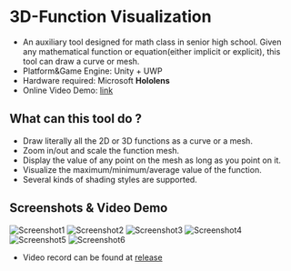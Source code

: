# 3D-Function Visualization
- An auxiliary tool designed for math class in senior high school. Given any mathematical function or equation(either implicit or explicit), this tool can draw a curve or mesh.
- Platform&Game Engine: Unity + UWP
- Hardware required: Microsoft **Hololens**
- Online Video Demo: [link](https://drive.google.com/file/d/1zvOqd7N7UDaqa8V-2kuQITrRACYgiHIw/view?usp=sharing)

## What can this tool do ?
- Draw literally all the 2D or 3D functions as a curve or a mesh.
- Zoom in/out and scale the function mesh.
- Display the value of any point on the mesh as long as you point on it.
- Visualize the maximum/minimum/average value of the function.
- Several kinds of shading styles are supported. 

## Screenshots & Video Demo
![Screenshot1](https://raw.githubusercontent.com/wiki/rebas777/3D-Function-Visualization/Screenshot1.jpg)
![Screenshot2](https://raw.githubusercontent.com/wiki/rebas777/3D-Function-Visualization/Screenshot2.jpg)
![Screenshot3](https://raw.githubusercontent.com/wiki/rebas777/3D-Function-Visualization/Screenshot3.jpg)
![Screenshot4](https://raw.githubusercontent.com/wiki/rebas777/3D-Function-Visualization/Screenshot4.jpg)
![Screenshot5](https://raw.githubusercontent.com/wiki/rebas777/3D-Function-Visualization/Screenshot5.jpg)
![Screenshot6](https://raw.githubusercontent.com/wiki/rebas777/3D-Function-Visualization/Screenshot6.jpg)

- Video record can be found at [release](https://github.com/rebas777/3D-Function-Visualization/releases)



